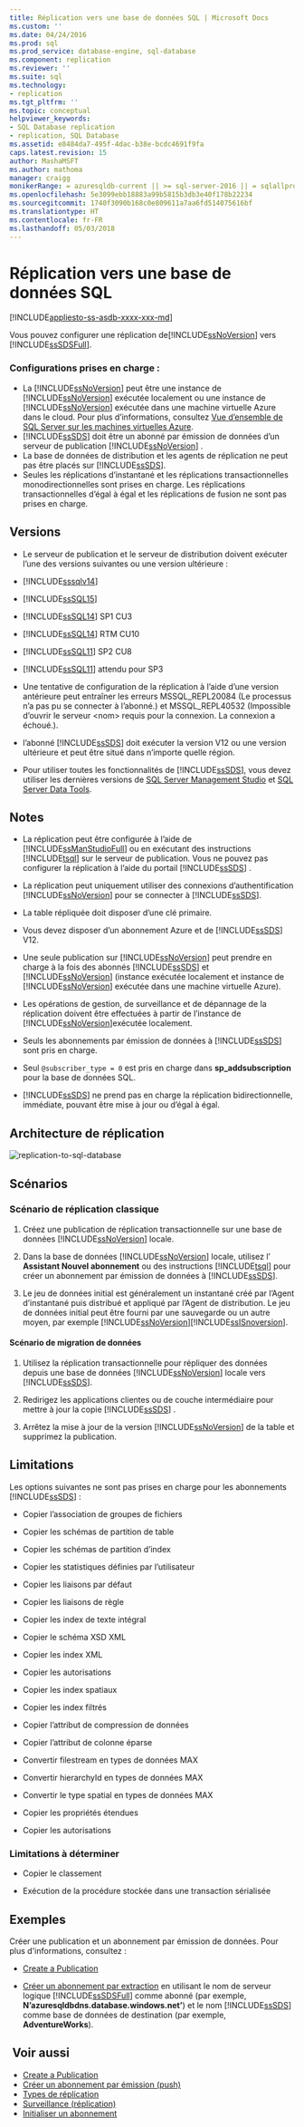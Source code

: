 ```yaml
---
title: Réplication vers une base de données SQL | Microsoft Docs
ms.custom: ''
ms.date: 04/24/2016
ms.prod: sql
ms.prod_service: database-engine, sql-database
ms.component: replication
ms.reviewer: ''
ms.suite: sql
ms.technology:
- replication
ms.tgt_pltfrm: ''
ms.topic: conceptual
helpviewer_keywords:
- SQL Database replication
- replication, SQL Database
ms.assetid: e8484da7-495f-4dac-b38e-bcdc4691f9fa
caps.latest.revision: 15
author: MashaMSFT
ms.author: mathoma
manager: craigg
monikerRange: = azuresqldb-current || >= sql-server-2016 || = sqlallproducts-allversions
ms.openlocfilehash: 5e3099ebb18883a99b5815b3db3e40f178b22234
ms.sourcegitcommit: 1740f3090b168c0e809611a7aa6fd514075616bf
ms.translationtype: HT
ms.contentlocale: fr-FR
ms.lasthandoff: 05/03/2018
---
```

# <a name="replication-to-sql-database"></a>Réplication vers une base de données SQL
[!INCLUDE[appliesto-ss-asdb-xxxx-xxx-md](../../includes/appliesto-ss-asdb-xxxx-xxx-md.md)]

  Vous pouvez configurer une réplication de[!INCLUDE[ssNoVersion](../../includes/ssnoversion-md.md)] vers [!INCLUDE[ssSDSFull](../../includes/sssdsfull-md.md)].  
 
 ### <a name="supported-configurations"></a>**Configurations prises en charge :**  
 -  La [!INCLUDE[ssNoVersion](../../includes/ssnoversion-md.md)] peut être une instance de [!INCLUDE[ssNoVersion](../../includes/ssnoversion-md.md)] exécutée localement ou une instance de [!INCLUDE[ssNoVersion](../../includes/ssnoversion-md.md)] exécutée dans une machine virtuelle Azure dans le cloud. Pour plus d’informations, consultez [Vue d’ensemble de SQL Server sur les machines virtuelles Azure](https://azure.microsoft.com/documentation/articles/virtual-machines-sql-server-infrastructure-services/).  
 - [!INCLUDE[ssSDS](../../includes/sssds-md.md)] doit être un abonné par émission de données d’un serveur de publication [!INCLUDE[ssNoVersion](../../includes/ssnoversion-md.md)] .  
 -  La base de données de distribution et les agents de réplication ne peut pas être placés sur [!INCLUDE[ssSDS](../../includes/sssds-md.md)].  
 - Seules les réplications d’instantané et les réplications transactionnelles monodirectionnelles sont prises en charge. Les réplications transactionnelles d’égal à égal et les réplications de fusion ne sont pas prises en charge.  
 
 ## <a name="versions"></a>Versions  
 - Le serveur de publication et le serveur de distribution doivent exécuter l’une des versions suivantes ou une version ultérieure :  
   
 -   [!INCLUDE[sssqlv14](../../includes/sssqlv14-md.md)]  
 
 -   [!INCLUDE[ssSQL15](../../includes/sssql15-md.md)]  
   
 -   [!INCLUDE[ssSQL14](../../includes/sssql14-md.md)] SP1 CU3  
   
 -   [!INCLUDE[ssSQL14](../../includes/sssql14-md.md)] RTM CU10  
   
 -   [!INCLUDE[ssSQL11](../../includes/sssql11-md.md)] SP2 CU8  
   
 -   [!INCLUDE[ssSQL11](../../includes/sssql11-md.md)] attendu pour SP3  
   
 - Une tentative de configuration de la réplication à l’aide d’une version antérieure peut entraîner les erreurs MSSQL_REPL20084 (Le processus n’a pas pu se connecter à l’abonné.) et MSSQL_REPL40532 (Impossible d’ouvrir le serveur \<nom> requis pour la connexion. La connexion a échoué.).  
 
 - l’abonné [!INCLUDE[ssSDS](../../includes/sssds-md.md)] doit exécuter la version V12 ou une version ultérieure et peut être situé dans n’importe quelle région.  
   
 - Pour utiliser toutes les fonctionnalités de [!INCLUDE[ssSDS](../../includes/sssds-md.md)], vous devez utiliser les dernières versions de [SQL Server Management Studio](https://msdn.microsoft.com/library/mt238290.aspx) et [SQL Server Data Tools](https://msdn.microsoft.com/library/mt204009.aspx).  
   
 ## <a name="remarks"></a>Notes   
 - La réplication peut être configurée à l’aide de [!INCLUDE[ssManStudioFull](../../includes/ssmanstudiofull-md.md)] ou en exécutant des instructions [!INCLUDE[tsql](../../includes/tsql-md.md)] sur le serveur de publication. Vous ne pouvez pas configurer la réplication à l’aide du portail [!INCLUDE[ssSDS](../../includes/sssds-md.md)] .  
   
 - La réplication peut uniquement utiliser des connexions d’authentification [!INCLUDE[ssNoVersion](../../includes/ssnoversion-md.md)] pour se connecter à [!INCLUDE[ssSDS](../../includes/sssds-md.md)].  
   
 - La table répliquée doit disposer d’une clé primaire.  
   
 - Vous devez disposer d’un abonnement Azure et de [!INCLUDE[ssSDS](../../includes/sssds-md.md)] V12.  
   
 - Une seule publication sur [!INCLUDE[ssNoVersion](../../includes/ssnoversion-md.md)] peut prendre en charge à la fois des abonnés [!INCLUDE[ssSDS](../../includes/sssds-md.md)] et [!INCLUDE[ssNoVersion](../../includes/ssnoversion-md.md)] (instance exécutée localement et instance de [!INCLUDE[ssNoVersion](../../includes/ssnoversion-md.md)] exécutée dans une machine virtuelle Azure).  
   
 - Les opérations de gestion, de surveillance et de dépannage de la réplication doivent être effectuées à partir de l’instance de [!INCLUDE[ssNoVersion](../../includes/ssnoversion-md.md)]exécutée localement.  
   
 - Seuls les abonnements par émission de données à [!INCLUDE[ssSDS](../../includes/sssds-md.md)] sont pris en charge.  
   
 - Seul `@subscriber_type = 0` est pris en charge dans **sp_addsubscription** pour la base de données SQL.  
   
 - [!INCLUDE[ssSDS](../../includes/sssds-md.md)] ne prend pas en charge la réplication bidirectionnelle, immédiate, pouvant être mise à jour ou d’égal à égal.      
   
 ## <a name="replication-architecture"></a>Architecture de réplication  
 ![replication-to-sql-database](../../relational-databases/replication/media/replication-to-sql-database.png "replication-to-sql-database")  
   
 ## <a name="scenarios"></a>Scénarios  
   
 ### <a name="typical-replication-scenario"></a>Scénario de réplication classique  
   
 1.  Créez une publication de réplication transactionnelle sur une base de données [!INCLUDE[ssNoVersion](../../includes/ssnoversion-md.md)] locale.  
   
 2.  Dans la base de données [!INCLUDE[ssNoVersion](../../includes/ssnoversion-md.md)] locale, utilisez l’ **Assistant Nouvel abonnement** ou des instructions [!INCLUDE[tsql](../../includes/tsql-md.md)] pour créer un abonnement par émission de données à [!INCLUDE[ssSDS](../../includes/sssds-md.md)].  
   
 3.  Le jeu de données initial est généralement un instantané créé par l’Agent d’instantané puis distribué et appliqué par l’Agent de distribution. Le jeu de données initial peut être fourni par une sauvegarde ou un autre moyen, par exemple [!INCLUDE[ssNoVersion](../../includes/ssnoversion-md.md)][!INCLUDE[ssISnoversion](../../includes/ssisnoversion-md.md)].  
   
 #### <a name="data-migration-scenario"></a>Scénario de migration de données  
   
 1.  Utilisez la réplication transactionnelle pour répliquer des données depuis une base de données [!INCLUDE[ssNoVersion](../../includes/ssnoversion-md.md)] locale vers [!INCLUDE[ssSDS](../../includes/sssds-md.md)].  
   
 2.  Redirigez les applications clientes ou de couche intermédiaire pour mettre à jour la copie [!INCLUDE[ssSDS](../../includes/sssds-md.md)] .  
   
 3.  Arrêtez la mise à jour de la version [!INCLUDE[ssNoVersion](../../includes/ssnoversion-md.md)] de la table et supprimez la publication.  
   
 ## <a name="limitations"></a>Limitations  
  Les options suivantes ne sont pas prises en charge pour les abonnements [!INCLUDE[ssSDS](../../includes/sssds-md.md)] :  
   
 -   Copier l’association de groupes de fichiers  
   
 -   Copier les schémas de partition de table  
   
 -   Copier les schémas de partition d’index  
   
 -   Copier les statistiques définies par l’utilisateur  
   
 -   Copier les liaisons par défaut  
   
 -   Copier les liaisons de règle  
   
 -   Copier les index de texte intégral  
   
 -   Copier le schéma XSD XML  
   
 -   Copier les index XML  
   
 -   Copier les autorisations  
   
 -   Copier les index spatiaux  
   
 -   Copier les index filtrés  
   
 -   Copier l’attribut de compression de données  
   
 -   Copier l’attribut de colonne éparse  
   
 -   Convertir filestream en types de données MAX  
   
 -   Convertir hierarchyId en types de données MAX  
   
 -   Convertir le type spatial en types de données MAX  
   
 -   Copier les propriétés étendues  
   
 -   Copier les autorisations  
   
### <a name="limitations-to-be-determined"></a>Limitations à déterminer 
 
 -   Copier le classement  
   
 -   Exécution de la procédure stockée dans une transaction sérialisée  
   
 ## <a name="examples"></a>Exemples  
  Créer une publication et un abonnement par émission de données. Pour plus d'informations, consultez :  
   
 -   [Create a Publication](../../relational-databases/replication/publish/create-a-publication.md)  
   
 -   [Créer un abonnement par extraction](../../relational-databases/replication/create-a-push-subscription.md) en utilisant le nom de serveur logique [!INCLUDE[ssSDSFull](../../includes/sssdsfull-md.md)] comme abonné (par exemple, **N’azuresqldbdns.database.windows.net’**) et le nom [!INCLUDE[ssSDS](../../includes/sssds-md.md)] comme base de données de destination (par exemple, **AdventureWorks**).  
   
 ## <a name="see-also"></a> Voir aussi  
 - [Create a Publication](../../relational-databases/replication/publish/create-a-publication.md)   
 - [Créer un abonnement par émission (push)](../../relational-databases/replication/create-a-push-subscription.md)   
 - [Types de réplication](../../relational-databases/replication/types-of-replication.md)   
 - [Surveillance &#40;réplication&#41;](../../relational-databases/replication/monitor/monitoring-replication.md)   
 - [Initialiser un abonnement](../../relational-databases/replication/initialize-a-subscription.md)  
